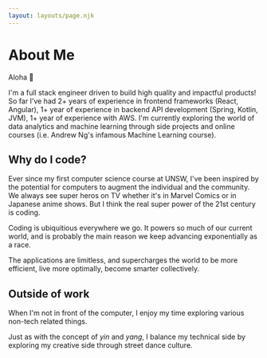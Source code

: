 ```yaml
---
layout: layouts/page.njk
---
```


# About Me

Aloha 🍍

I'm a full stack engineer driven to build high quality and impactful products!
So far I’ve had 2+ years of experience in frontend frameworks (React, Angular), 1+ year of experience in backend API development (Spring, Kotlin, JVM), 1+ year of experience with AWS.
I'm currently exploring the world of data analytics and machine learning through side projects and online courses (i.e. Andrew Ng's infamous Machine Learning course).

## Why do I code?

Ever since my first computer science course at UNSW, I've been inspired by the potential for computers to augment the individual and the community.
We always see super heros on TV whether it's in Marvel Comics or in Japanese anime shows. But I think the real super power of the 21st century is coding.

Coding is ubiquitious everywhere we go. It powers so much of our current world, and is probably the main reason we keep advancing exponentially as a race.

The applications are limitless, and supercharges the world to be more efficient, live more optimally, become smarter collectively.

## Outside of work

When I'm not in front of the computer, I enjoy my time exploring various non-tech related things.

Just as with the concept of _yin_ and _yang_, I balance my technical side by exploring my creative side through street dance culture.

